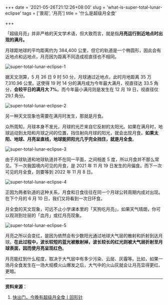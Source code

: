 +++
date = '2021-05-26T21:12:26+08:00'
slug = 'what-is-super-total-lunar-eclipse'
tags = ['景观', '月亮']
title = '什么是超级月全食'

+++

「超级月亮」并非严格的天文学术语，但大致而言，就是指**月亮运行到近地点时出现的满月。**

月球距地球的平均距离约为 384,400 公里，但它的轨道是一个椭圆形，因此会有近地点和远地点，月亮因为距离不同造成视直径也不相同。

![super-total-lunar-eclipse-1](https://cdn.jsdelivr.net/gh/tianheg/static@main/img/super-total-lunar-eclipse-1.webp "来源：Wikipedia")

据天文测算，5 月 26 日 9 时 50 分，月球通过近地点，此时月地距离 35 万 7,310.96 公里。这使得 19 时 14 分的满月成为今年最大满月，视直径达 33.5 角分，**会较平日的满月大 7%**。而今年最小满月则是发生在 12 月 19 日，视直径仅 29.1 角分。

![super-total-lunar-eclipse-2](https://cdn.jsdelivr.net/gh/tianheg/static@main/img/super-total-lunar-eclipse-2.webp "来源：台北市立天文科学教育馆")

另一种天文现象也需要在满月时发生，那就是月食。

众所周知，月球本身不发光，月球的光芒来自它反射的太阳光。如果在满月时，地球运动到太阳和月球之间的位置，挡住射向月球的阳光，就会出现月食。**如果太阳、地球、月亮呈直线，地球能把阳光几乎完全挡住，就是月全食**。

![super-total-lunar-eclipse-3](https://cdn.jsdelivr.net/gh/tianheg/static@main/img/super-total-lunar-eclipse-3.webp "来源：NASA")

由于月球轨道和地球轨道并不在同一平面，之间相差 5 度，所以月食并不那么常见。下一次我国境内可见的月食，是 2021 年 11 月 19 日发生的月偏食。而下一次可见的月全食，则要等到 2022 年 11 月 8 日。

![super-total-lunar-eclipse-4](https://cdn.jsdelivr.net/gh/tianheg/static@main/img/super-total-lunar-eclipse-4.webp "日食、月食的几种情形丨来源：timeanddate.com")

正因为两者轨道的这种关系，月食和日食往往在同一个月球公转周期内成对出现。在下个月的 6 月 10 日，我们又将看到一次日环食。

月全食的天文现象，可远不止小学课本里的「天狗吃月亮」，如果天气晴朗，你可以观测到壮丽的「血月」或红月亮现象。

![super-total-lunar-eclipse-5](https://cdn.jsdelivr.net/gh/tianheg/static@main/img/super-total-lunar-eclipse-5.webp "NASA 模拟的此次月全食图像丨来源：NASA")

月亮之所以会变红，是因为依然会有少数阳光通过地球大气层的散射和折射到达月球。**在此过程中，波长较短的蓝光被散射掉，波长较长的红光则被大气层折射至月球表面，因而使月亮呈现红色**。

月亮能红到什么程度，取决于大气层中有多少污染、云层、灰霾等。比如，如果一场月全食发生在一场大规模火山爆发之后，大气中的火山灰就会让月亮显得更红、更暗。

---

**资料来源**：

1. [快出门，今晚有超级月全食丨回形针](https://mp.weixin.qq.com/s/2fdb5RA0E9GOgETVma8dkQ)
